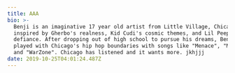 ```yaml
---
title: AAA
bio: >-
  Benji is an imaginative 17 year old artist from Little Village, Chicago. He's
  inspired by Gherbo's realness, Kid Cudi's cosmic themes, and Lil Peep's
  defiance. After dropping out of high school to pursue his dreams, Benji has
  played with Chicago's hip hop boundaries with songs like "Menace", "Monster",
  and "WarZone". Chicago has listened and it wants more. jkhjjj
date: 2019-10-25T04:01:24.487Z
---
```


